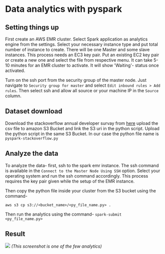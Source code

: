 # Data analytics with pyspark
## Setting things up
First create an AWS EMR cluster. Select Spark application as analytics engine from the settings. Select your necessary instance type and put total number of instance to create. There will be one Master and some slave instances. This process needs an EC3 key pair. Put an existing EC2 key pair or create a new one and select the file from respective menu. It can take 5-10 minutes for an EMR cluster to activate. It will show 'Waiting'- status once activated.

Turn on the ssh port from the security group of the master node. Just navigate to `Security group for master` and select `Edit inbound rules > Add rules`. Then select ssh and allow all source or your machine IP in the `Source` column.

## Dataset download
Download the stackoverflow annual developer survay from [here](https://insights.stackoverflow.com/survey)
upload the csv file to amazon S3 Bucket and link the S3 uri in the python script. Upload the python script in the same S3 Bucket. In our case the python file name is `pyspark-stackoverflow.py`

## Analyze the data
To analyze the data- first, ssh to the spark emr instance. The ssh command is available in the `Connect to the Master Node Using SSH` option. Select your operating system and run the ssh command accordingly. This process requires the key pair given while the setup of the EMR instance.

Then copy the python file inside your cluster from the S3 bucket using the command-

`aws s3 cp s3://<bucket_name>/<py_file_name.py> .`

Then run the analytics using the command-
`spark-submit <py_file_name.py>`

## Result
![](https://i.ibb.co/GkcjbtX/result-1-png.png)
*(This screenshot is one of the few analytics)*